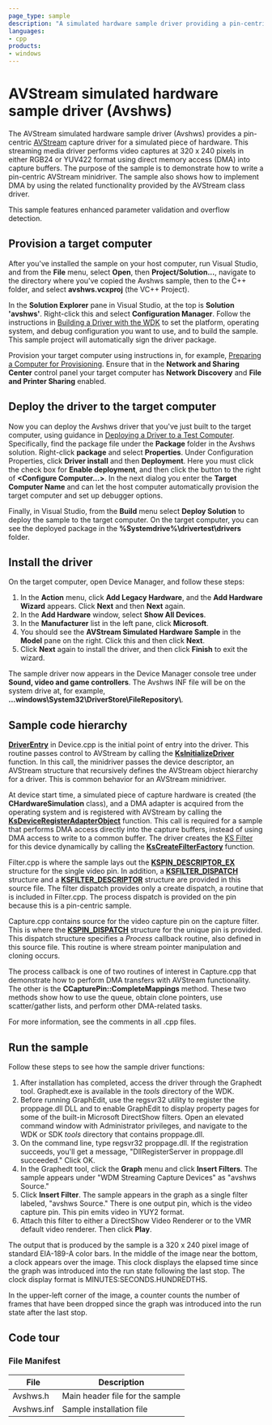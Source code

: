 ```yaml
---
page_type: sample
description: "A simulated hardware sample driver providing a pin-centric capture driver to simulate AV capture hardware."
languages:
- cpp
products:
- windows
---
```


<!---
    name: AVStream simulated hardware sample driver (Avshws)
    platform: WDM
    language: cpp
    category: Camera
    description: A simulated hardware sample driver providing a pin-centric capture driver to simulate AV capture hardware.
    samplefwlink: http://go.microsoft.com/fwlink/p/?LinkId=620185
--->

# AVStream simulated hardware sample driver (Avshws)

The AVStream simulated hardware sample driver (Avshws) provides a pin-centric [AVStream](http://msdn.microsoft.com/en-us/library/windows/hardware/ff554240) capture driver for a simulated piece of hardware. This streaming media driver performs video captures at 320 x 240 pixels in either RGB24 or YUV422 format using direct memory access (DMA) into capture buffers. The purpose of the sample is to demonstrate how to write a pin-centric AVStream minidriver. The sample also shows how to implement DMA by using the related functionality provided by the AVStream class driver.

This sample features enhanced parameter validation and overflow detection.

Provision a target computer
---------------------------

After you've installed the sample on your host computer, run Visual Studio, and from the **File** menu, select **Open**, then **Project/Solution...**, navigate to the directory where you've copied the Avshws sample, then to the C++ folder, and select **avshws.vcxproj** (the VC++ Project).

In the **Solution Explorer** pane in Visual Studio, at the top is **Solution 'avshws'**. Right-click this and select **Configuration Manager**. Follow the instructions in [Building a Driver with the WDK](http://msdn.microsoft.com/en-us/library/windows/hardware/ff554644) to set the platform, operating system, and debug configuration you want to use, and to build the sample. This sample project will automatically sign the driver package.

Provision your target computer using instructions in, for example, [Preparing a Computer for Provisioning](http://msdn.microsoft.com/en-us/library/windows/hardware/dn265573). Ensure that in the **Network and Sharing Center** control panel your target computer has **Network Discovery** and **File and Printer Sharing** enabled.

Deploy the driver to the target computer
----------------------------------------

Now you can deploy the Avshws driver that you've just built to the target computer, using guidance in [Deploying a Driver to a Test Computer](http://msdn.microsoft.com/en-us/library/windows/hardware/hh454834). Specifically, find the package file under the **Package** folder in the Avshws solution. Right-click **package** and select **Properties**. Under Configuration Properties, click **Driver install** and then **Deployment**. Here you must click the check box for **Enable deployment**, and then click the button to the right of **\<Configure Computer...\>**. In the next dialog you enter the **Target Computer Name** and can let the host computer automatically provision the target computer and set up debugger options.

Finally, in Visual Studio, from the **Build** menu select **Deploy Solution** to deploy the sample to the target computer. On the target computer, you can see the deployed package in the **%Systemdrive%\\drivertest\\drivers** folder.

Install the driver
------------------

On the target computer, open Device Manager, and follow these steps:

1.  In the **Action** menu, click **Add Legacy Hardware**, and the **Add Hardware Wizard** appears. Click **Next** and then **Next** again.
2.  In the **Add Hardware** window, select **Show All Devices**.
3.  In the **Manufacturer** list in the left pane, click **Microsoft**.
4.  You should see the **AVStream Simulated Hardware Sample** in the **Model** pane on the right. Click this and then click **Next**.
5.  Click **Next** again to install the driver, and then click **Finish** to exit the wizard.

The sample driver now appears in the Device Manager console tree under **Sound, video and game controllers**. The Avshws INF file will be on the system drive at, for example, **...windows\\System32\\DriverStore\\FileRepository\\**.

Sample code hierarchy
---------------------

[**DriverEntry**](http://msdn.microsoft.com/en-us/library/windows/hardware/ff558717) in Device.cpp is the initial point of entry into the driver. This routine passes control to AVStream by calling the [**KsInitializeDriver**](http://msdn.microsoft.com/en-us/library/windows/hardware/ff562683) function. In this call, the minidriver passes the device descriptor, an AVStream structure that recursively defines the AVStream object hierarchy for a driver. This is common behavior for an AVStream minidriver.

At device start time, a simulated piece of capture hardware is created (the **CHardwareSimulation** class), and a DMA adapter is acquired from the operating system and is registered with AVStream by calling the [**KsDeviceRegisterAdapterObject**](http://msdn.microsoft.com/en-us/library/windows/hardware/ff561687) function. This call is required for a sample that performs DMA access directly into the capture buffers, instead of using DMA access to write to a common buffer. The driver creates the [KS Filter](http://msdn.microsoft.com/en-us/library/windows/hardware/ff567644) for this device dynamically by calling the [**KsCreateFilterFactory**](http://msdn.microsoft.com/en-us/library/windows/hardware/ff561650) function.

Filter.cpp is where the sample lays out the [**KSPIN\_DESCRIPTOR\_EX**](http://msdn.microsoft.com/en-us/library/windows/hardware/ff563534) structure for the single video pin. In addition, a [**KSFILTER\_DISPATCH**](http://msdn.microsoft.com/en-us/library/windows/hardware/ff562554) structure and a [**KSFILTER\_DESCRIPTOR**](http://msdn.microsoft.com/en-us/library/windows/hardware/ff562553) structure are provided in this source file. The filter dispatch provides only a create dispatch, a routine that is included in Filter.cpp. The process dispatch is provided on the pin because this is a pin-centric sample.

Capture.cpp contains source for the video capture pin on the capture filter. This is where the [**KSPIN\_DISPATCH**](http://msdn.microsoft.com/en-us/library/windows/hardware/ff563535) structure for the unique pin is provided. This dispatch structure specifies a *Process* callback routine, also defined in this source file. This routine is where stream pointer manipulation and cloning occurs.

The process callback is one of two routines of interest in Capture.cpp that demonstrate how to perform DMA transfers with AVStream functionality. The other is the **CCapturePin::CompleteMappings** method. These two methods show how to use the queue, obtain clone pointers, use scatter/gather lists, and perform other DMA-related tasks.

For more information, see the comments in all .cpp files.

Run the sample
--------------

Follow these steps to see how the sample driver functions:

1.  After installation has completed, access the driver through the Graphedt tool. Graphedt.exe is available in the *tools* directory of the WDK.
2.  Before running GraphEdit, use the regsvr32 utility to register the proppage.dll DLL and to enable GraphEdit to display property pages for some of the built-in Microsoft DirectShow filters. Open an elevated command window with Administrator privileges, and navigate to the WDK or SDK *tools* directory that contains proppage.dll.
3.  On the command line, type regsvr32 proppage.dll. If the registration succeeds, you'll get a message, "DllRegisterServer in proppage.dll succeeded." Click OK.
4.  In the Graphedt tool, click the **Graph** menu and click **Insert Filters**. The sample appears under "WDM Streaming Capture Devices" as "avshws Source."
5.  Click **Insert Filter**. The sample appears in the graph as a single filter labeled, "avshws Source." There is one output pin, which is the video capture pin. This pin emits video in YUY2 format.
6.  Attach this filter to either a DirectShow Video Renderer or to the VMR default video renderer. Then click **Play**.

The output that is produced by the sample is a 320 x 240 pixel image of standard EIA-189-A color bars. In the middle of the image near the bottom, a clock appears over the image. This clock displays the elapsed time since the graph was introduced into the run state following the last stop. The clock display format is MINUTES:SECONDS.HUNDREDTHS.

In the upper-left corner of the image, a counter counts the number of frames that have been dropped since the graph was introduced into the run state after the last stop.

Code tour
---------

### File Manifest

File | Description
-----|------------
Avshws.h | Main header file for the sample
Avshws.inf | Sample installation file
